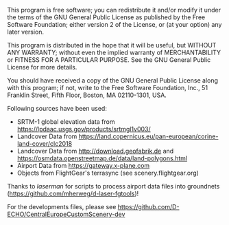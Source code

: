 This program is free software; you can redistribute it and/or
modify it under the terms of the GNU General Public License
as published by the Free Software Foundation; either version 2
of the License, or (at your option) any later version.

This program is distributed in the hope that it will be useful,
but WITHOUT ANY WARRANTY; without even the implied warranty of
MERCHANTABILITY or FITNESS FOR A PARTICULAR PURPOSE.  See the
GNU General Public License for more details.

You should have received a copy of the GNU General Public License
along with this program; if not, write to the Free Software
Foundation, Inc., 51 Franklin Street, Fifth Floor, Boston, MA  02110-1301, USA.
 
Following sources have been used:

* SRTM-1 global elevation data from https://lpdaac.usgs.gov/products/srtmgl1v003/ 
* Landcover Data from https://land.copernicus.eu/pan-european/corine-land-cover/clc2018
* Landcover Data from http://download.geofabrik.de and https://osmdata.openstreetmap.de/data/land-polygons.html
* Airport Data from https://gateway.x-plane.com
* Objects from FlightGear's terrasync (see scenery.flightgear.org)

Thanks to _laserman_ for scripts to process airport data files into groundnets (https://github.com/mherweg/d-laser-fgtools)!

For the developments files, please see https://github.com/D-ECHO/CentralEuropeCustomScenery-dev

